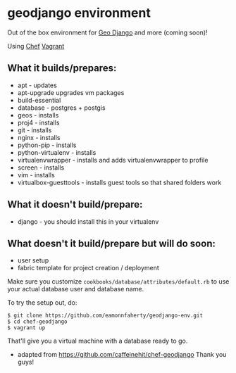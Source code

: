 # geodjango environment

Out of the box environment for
[Geo Django](https://docs.djangoproject.com/en/1.3/ref/contrib/gis/) and more (coming soon)!

Using
[Chef](http://wiki.opscode.com/display/chef/Home)
[Vagrant](http://vagrantup.com/)

## What it builds/prepares:
* apt - updates
* apt-upgrade upgrades vm packages
* build-essential
* database - postgres + postgis
* geos - installs
* proj4 - installs
* git - installs
* nginx - installs
* python-pip - installs
* python-virtualenv - installs
* virtualenvwrapper - installs and adds virtualenvwrapper to profile
* screen - installs
* vim - installs
* virtualbox-guesttools - installs guest tools so that shared folders work

## What it doesn't build/prepare:
* django - you should install this in your virtualenv

## What doesn't it build/prepare but will do soon:
* user setup
* fabric template for project creation / deployment

Make sure you customize `cookbooks/database/attributes/default.rb`
to use your actual database user and database name.

To try the setup out, do:

	$ git clone https://github.com/eamonnfaherty/geodjango-env.git
	$ cd chef-geodjango
	$ vagrant up

That'll give you a virtual machine with a database ready to go.


* adapted from https://github.com/caffeinehit/chef-geodjango Thank you guys!
